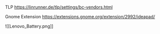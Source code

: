 TLP 
https://linrunner.de/tlp/settings/bc-vendors.html

Gnome Extension
https://extensions.gnome.org/extension/2992/ideapad/

![[Lenovo_Battery.png]]